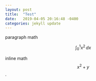 ```yaml
---
layout: post
title:  "Test"
date:   2019-04-05 20:16:48 -0400
categories: jekyll update
---
```

paragraph math

$$
\int_0^1x^2\,dx
$$

inline math $$x^2 + y$$.

[jekyll-docs]: https://jekyllrb.com/docs/home
[jekyll-gh]:   https://github.com/jekyll/jekyll
[jekyll-talk]: https://talk.jekyllrb.com/
